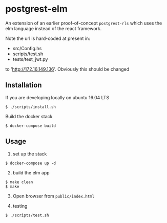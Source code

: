 # postgrest-elm

An extension of an earlier proof-of-concept `postgrest-rls` which uses the elm language instead of the react framework.

Note the url is hard-coded at present in:

- src/Config.hs
- scripts/test.sh
- tests/test_jwt.py

to 'http://172.16.149.136'. Obviously this should be changed

## Installation

If you are developing locally on ubuntu 16.04 LTS

```
$ ./scripts/install.sh
```

Build the docker stack

```
$ docker-compose build
```

## Usage

1. set up the stack

```
$ docker-compose up -d
```

2. build the elm app

```
$ make clean
$ make
```

3. Open browser from `public/index.html`


3. testing

```
$ ./scripts/test.sh
```
